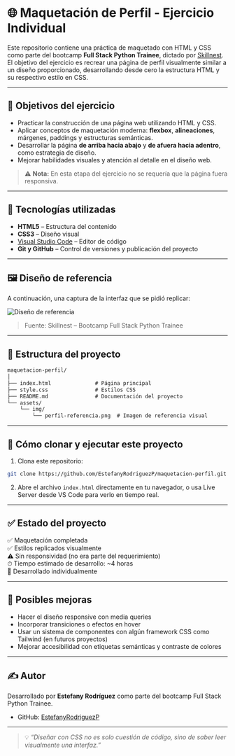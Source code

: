# 🌐 Maquetación de Perfil - Ejercicio Individual

Este repositorio contiene una práctica de maquetado con HTML y CSS como parte del bootcamp **Full Stack Python Trainee**, dictado por [Skillnest](https://learning.skillnest.com). El objetivo del ejercicio es recrear una página de perfil visualmente similar a un diseño proporcionado, desarrollando desde cero la estructura HTML y su respectivo estilo en CSS.

---

## 🎯 Objetivos del ejercicio

- Practicar la construcción de una página web utilizando HTML y CSS.
- Aplicar conceptos de maquetación moderna: **flexbox**, **alineaciones**, márgenes, paddings y estructuras semánticas.
- Desarrollar la página **de arriba hacia abajo** y **de afuera hacia adentro**, como estrategia de diseño.
- Mejorar habilidades visuales y atención al detalle en el diseño web.

> ⚠️ **Nota:** En esta etapa del ejercicio no se requería que la página fuera responsiva.

---

## 🧰 Tecnologías utilizadas

- **HTML5** – Estructura del contenido
- **CSS3** – Diseño visual
- [Visual Studio Code](https://code.visualstudio.com/) – Editor de código
- **Git y GitHub** – Control de versiones y publicación del proyecto

---

## 🖼️ Diseño de referencia

A continuación, una captura de la interfaz que se pidió replicar:

![Diseño de referencia](assets/images/diseño_referencia.png)

> Fuente: Skillnest – Bootcamp Full Stack Python Trainee

---

## 📂 Estructura del proyecto

```txt
maquetacion-perfil/
│
├── index.html              # Página principal
├── style.css               # Estilos CSS
├── README.md               # Documentación del proyecto
└── assets/
    └── img/
        └── perfil-referencia.png  # Imagen de referencia visual
```

---

## 🚀 Cómo clonar y ejecutar este proyecto

1. Clona este repositorio:

```bash
git clone https://github.com/EstefanyRodriguezP/maquetacion-perfil.git
```

2. Abre el archivo `index.html` directamente en tu navegador, o usa Live Server desde VS Code para verlo en tiempo real.

---

## ✅ Estado del proyecto

✅ Maquetación completada  
✅ Estilos replicados visualmente  
⚠️ Sin responsividad (no era parte del requerimiento)  
⏱ Tiempo estimado de desarrollo: ~4 horas  
👤 Desarrollado individualmente

---

## 🌱 Posibles mejoras

- Hacer el diseño responsive con media queries
- Incorporar transiciones o efectos en hover
- Usar un sistema de componentes con algún framework CSS como Tailwind (en futuros proyectos)
- Mejorar accesibilidad con etiquetas semánticas y contraste de colores

---

## ✍️ Autor

Desarrollado por **Estefany Rodríguez** como parte del bootcamp Full Stack Python Trainee.

- GitHub: [EstefanyRodriguezP](https://github.com/EstefanyRodriguezP)

---

> 💡 _“Diseñar con CSS no es solo cuestión de código, sino de saber leer visualmente una interfaz.”_
